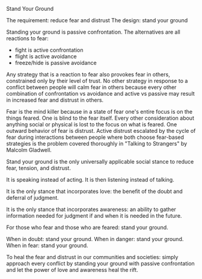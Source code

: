 Stand Your Ground

The requirement: reduce fear and distrust
The design: stand your ground

Standing your ground is passive confrontation. The alternatives are all reactions to fear:

- fight is active confrontation
- flight is active avoidance
- freeze/hide is passive avoidance

Any strategy that is a reaction to fear also provokes fear in others, constrained only by their level of trust. No other strategy in response to a conflict between people will calm fear in others because every other combination of confrontation vs avoidance and active vs passive may result in increased fear and distrust in others.

Fear is the mind killer because in a state of fear one's entire focus is on the things feared. One is blind to the fear itself. Every other consideration about anything social or physical is lost to the focus on what is feared. One outward behavior of fear is distrust. Active distrust escalated by the cycle of fear during interactions between people where both choose fear-based strategies is the problem covered thoroughly in "Talking to Strangers" by Malcolm Gladwell.

Stand your ground is the only universally applicable social stance to reduce fear, tension, and distrust.

It is speaking instead of acting. It is then listening instead of talking.

It is the only stance that incorporates love: the benefit of the doubt and deferral of judgment.

It is the only stance that incorporates awareness: an ability to gather information needed for judgment if and when it is needed in the future.

For those who fear and those who are feared: stand your ground.

When in doubt: stand your ground.
When in danger: stand your ground.
When in fear: stand your ground.

To heal the fear and distrust in our communities and societies: simply approach every conflict by standing your ground with passive confrontation and let the power of love and awareness heal the rift.
